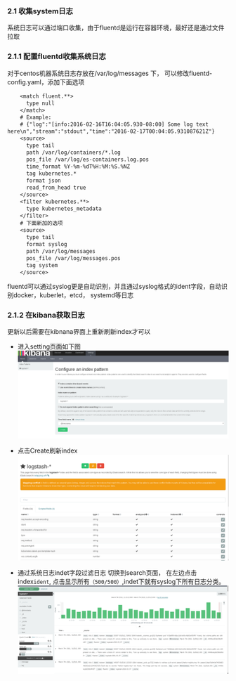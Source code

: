 ### 2.1 收集system日志
系统日志可以通过端口收集，由于fluentd是运行在容器环境，最好还是通过文件拉取

### 2.1.1 配置fluentd收集系统日志
对于centos机器系统日志存放在/var/log/messages 下， 可以修改fluentd-config.yaml，添加下面选项
```
    <match fluent.**>
      type null
    </match>
    # Example:
    # {"log":"[info:2016-02-16T16:04:05.930-08:00] Some log text here\n","stream":"stdout","time":"2016-02-17T00:04:05.931087621Z"}
    <source>
      type tail
      path /var/log/containers/*.log
      pos_file /var/log/es-containers.log.pos
      time_format %Y-%m-%dT%H:%M:%S.%NZ
      tag kubernetes.*
      format json
      read_from_head true
    </source>
    <filter kubernetes.**>
      type kubernetes_metadata
    </filter>
    # 下面新加的选项
    <source>
      type tail
      format syslog
      path /var/log/messages
      pos_file /var/log/messages.pos
      tag system
    </source>
```
fluentd可以通过syslog更是自动识别，并且通过syslog格式的ident字段，自动识别docker，kuberlet，etcd， systemd等日志


### 2.1.2 在kibana获取日志
更新以后需要在kibnana界面上重新刷新index才可以

- 进入setting页面如下图
![kibana-setting-config-index.png](./image/kibana-setting-config-index.png)

- 点击Create刷新index
 ![kibana-setting-update-index.png](./image/kibana-setting-update-index.png)
- 通过系统日志indet字段过滤日志
切换到search页面， 在左边点击index`ident`, 点击显示所有`（500/500）`,indet下就有syslog下所有日志分类。
![kibana-search-by-ident.png](./image/kibana-search-by-ident.png)

